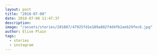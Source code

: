 ```yaml
---
layout: post
title: "2018-07-08"
date: 2018-07-08 11:47:37
description: 
image: "/assets/stories/201807/47925fd1e189a882f4d4fb2aeb29fec6.jpg"
author: Elise Plain
tags: 
  - stories
  - instagram
---
```



<p></p>
